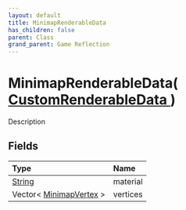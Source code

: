 ```yaml
---
layout: default
title: MinimapRenderableData
has_children: false
parent: Class
grand_parent: Game Reflection
---
```

# MinimapRenderableData( [ CustomRenderableData ](/docs/game-reflection/classes/custom_renderable_data) )
Description 

## Fields

| Type | Name |
|:-------------|:--------------|
| [String](/docs/game-reflection/components/string) | material |
| Vector< [MinimapVertex](/docs/game-reflection/components/minimap_vertex) > | vertices |

